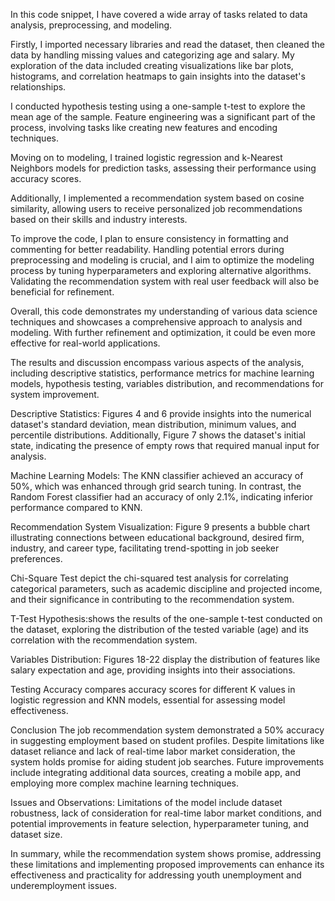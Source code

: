 In this code snippet, I have covered a wide array of tasks related to data analysis, preprocessing, and modeling.

Firstly, I imported necessary libraries and read the dataset, then cleaned the data by handling missing values and categorizing age and salary. My exploration of the data included creating visualizations like bar plots, histograms, and correlation heatmaps to gain insights into the dataset's relationships.

I conducted hypothesis testing using a one-sample t-test to explore the mean age of the sample. Feature engineering was a significant part of the process, involving tasks like creating new features and encoding techniques.

Moving on to modeling, I trained logistic regression and k-Nearest Neighbors models for prediction tasks, assessing their performance using accuracy scores.

Additionally, I implemented a recommendation system based on cosine similarity, allowing users to receive personalized job recommendations based on their skills and industry interests.

To improve the code, I plan to ensure consistency in formatting and commenting for better readability. Handling potential errors during preprocessing and modeling is crucial, and I aim to optimize the modeling process by tuning hyperparameters and exploring alternative algorithms. Validating the recommendation system with real user feedback will also be beneficial for refinement.

Overall, this code demonstrates my understanding of various data science techniques and showcases a comprehensive approach to analysis and modeling. With further refinement and optimization, it could be even more effective for real-world applications.

The results and discussion encompass various aspects of the analysis, including descriptive statistics, performance metrics for machine learning models, hypothesis testing, variables distribution, and recommendations for system improvement.

Descriptive Statistics: Figures 4 and 6 provide insights into the numerical dataset's standard deviation, mean distribution, minimum values, and percentile distributions. Additionally, Figure 7 shows the dataset's initial state, indicating the presence of empty rows that required manual input for analysis.

Machine Learning Models: The KNN classifier achieved an accuracy of 50%, which was enhanced through grid search tuning. In contrast, the Random Forest classifier had an accuracy of only 2.1%, indicating inferior performance compared to KNN.

Recommendation System Visualization: Figure 9 presents a bubble chart illustrating connections between educational background, desired firm, industry, and career type, facilitating trend-spotting in job seeker preferences.

Chi-Square Test depict the chi-squared test analysis for correlating categorical parameters, such as academic discipline and projected income, and their significance in contributing to the recommendation system.

T-Test Hypothesis:shows the results of the one-sample t-test conducted on the dataset, exploring the distribution of the tested variable (age) and its correlation with the recommendation system.

Variables Distribution: Figures 18-22 display the distribution of features like salary expectation and age, providing insights into their associations.

Testing Accuracy compares accuracy scores for different K values in logistic regression and KNN models, essential for assessing model effectiveness.

Conclusion The job recommendation system demonstrated a 50% accuracy in suggesting employment based on student profiles. Despite limitations like dataset reliance and lack of real-time labor market consideration, the system holds promise for aiding student job searches. Future improvements include integrating additional data sources, creating a mobile app, and employing more complex machine learning techniques.

Issues and Observations: Limitations of the model include dataset robustness, lack of consideration for real-time labor market conditions, and potential improvements in feature selection, hyperparameter tuning, and dataset size.

In summary, while the recommendation system shows promise, addressing these limitations and implementing proposed improvements can enhance its effectiveness and practicality for addressing youth unemployment and underemployment issues.





